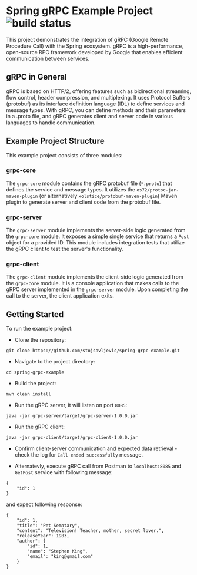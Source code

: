 # Spring gRPC Example Project ![build status](https://github.com/stojsavljevic/spring-grpc-example/actions/workflows/maven.yml/badge.svg)

This project demonstrates the integration of gRPC (Google Remote Procedure Call) with the Spring ecosystem. gRPC is a high-performance, open-source RPC framework developed by Google that enables efficient communication between services.

## gRPC in General

gRPC is based on HTTP/2, offering features such as bidirectional streaming, flow control, header compression, and multiplexing. It uses Protocol Buffers (protobuf) as its interface definition language (IDL) to define services and message types. With gRPC, you can define methods and their parameters in a .proto file, and gRPC generates client and server code in various languages to handle communication.

## Example Project Structure

This example project consists of three modules:

### grpc-core

The `grpc-core` module contains the gRPC protobuf file (`*.proto`) that defines the service and message types. It utilizes the `os72/protoc-jar-maven-plugin` (or alternatively `xolstice/protobuf-maven-plugin`) Maven plugin to generate server and client code from the protobuf file.

### grpc-server

The `grpc-server` module implements the server-side logic generated from the `grpc-core` module. It exposes a simple single service that returns a `Post` object for a provided ID. This module includes integration tests that utilize the gRPC client to test the server's functionality. 

### grpc-client

The `grpc-client` module implements the client-side logic generated from the `grpc-core` module. It is a console application that makes calls to the gRPC server implemented in the `grpc-server` module. Upon completing the call to the server, the client application exits.

## Getting Started

To run the example project:

* Clone the repository:

```
git clone https://github.com/stojsavljevic/spring-grpc-example.git
```

* Navigate to the project directory:

```
cd spring-grpc-example
```

* Build the project:

```
mvn clean install
```

* Run the gRPC server, it will listen on port `8085`:

```
java -jar grpc-server/target/grpc-server-1.0.0.jar
```

* Run the gRPC client:

```
java -jar grpc-client/target/grpc-client-1.0.0.jar
```

* Confirm client-server communication and expected data retrieval - check the log for `Call ended successfully` message.

* Alternatevly, execute gRPC call from Postman to `localhost:8085` and `GetPost` service with following message:

```
{
    "id": 1
}
```

and expect following response:


```
{
    "id": 1,
    "title": "Pet Sematary",
    "content": "Television! Teacher, mother, secret lover.",
    "releaseYear": 1983,
    "author": {
        "id": 1,
        "name": "Stephen King",
        "email": "king@gmail.com"
    }
}

```
